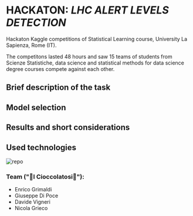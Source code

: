 # HACKATON: *LHC ALERT LEVELS DETECTION*
Hackaton Kaggle competitions of Statistical Learning course, University La Sapienza, Rome (IT).

The competitons lasted 48 hours and saw 15 teams of students from Scienze Statistiche, data science and statistical methods for data science degree courses compete against each other.

## Brief description of the task


## Model selection

## Results and short considerations

## Used technologies
![repo](https://github.com/giuseppedipoce/HACKATON-Stat.-Learning-/assets/114066138/a09d2bfa-4348-4286-8a1a-538f3d9ab5f5)




### Team ("🍫I Cioccolatosi🍫"): 
- Enrico Grimaldi
- Giuseppe Di Poce
- Davide Vigneri
- Nicola Grieco 
